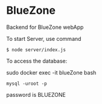 # BlueZone
Backend for BlueZone webApp


To start Server, use command

```
$ node server/index.js
```

To access the database:

sudo docker exec -it blueZone bash

```
mysql -uroot -p
```

password is BLUEZONE
